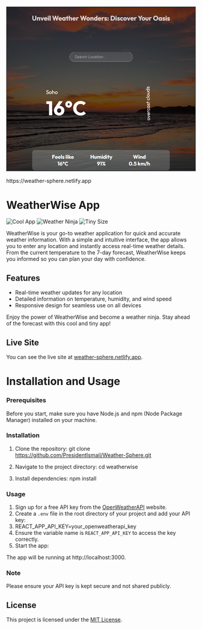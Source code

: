 <p align="center">
  <img src="public/readme.png" alt="Project Screenshot" width="800">
</p>
https://weather-sphere.netlify.app


# WeatherWise App

![Cool App](https://img.shields.io/badge/Cool%20App-%F0%9F%86%92-blue)
![Weather Ninja](https://img.shields.io/badge/Weather-Ninja-green)
![Tiny Size](https://img.shields.io/badge/Size-Tiny-yellow)
 

WeatherWise is your go-to weather application for quick and accurate weather information. With a simple and intuitive interface, the app allows you to enter any location and instantly access real-time weather details. From the current temperature to the 7-day forecast, WeatherWise keeps you informed so you can plan your day with confidence.

## Features

- Real-time weather updates for any location
- Detailed information on temperature, humidity, and wind speed
- Responsive design for seamless use on all devices

Enjoy the power of WeatherWise and become a weather ninja. Stay ahead of the forecast with this cool and tiny app!

## Live Site

You can see the live site at [weather-sphere.netlify.app](https://weather-sphere.netlify.app).


# Installation and Usage

### Prerequisites

Before you start, make sure you have Node.js and npm (Node Package Manager) installed on your machine.

### Installation

1. Clone the repository:
git clone https://github.com/PresidentIsmail/Weather-Sphere.git

2. Navigate to the project directory:
cd weatherwise


3. Install dependencies:
npm install


### Usage

1. Sign up for a free API key from the [OpenWeatherAPI](https://openweathermap.org/api) website.
2. Create a `.env` file in the root directory of your project and add your API key:
3. REACT_APP_API_KEY=your_openweatherapi_key
4. Ensure the variable name is `REACT_APP_API_KEY` to access the key correctly.
5. Start the app:


The app will be running at http://localhost:3000.

### Note

Please ensure your API key is kept secure and not shared publicly.


## License

This project is licensed under the [MIT License](LICENSE).

